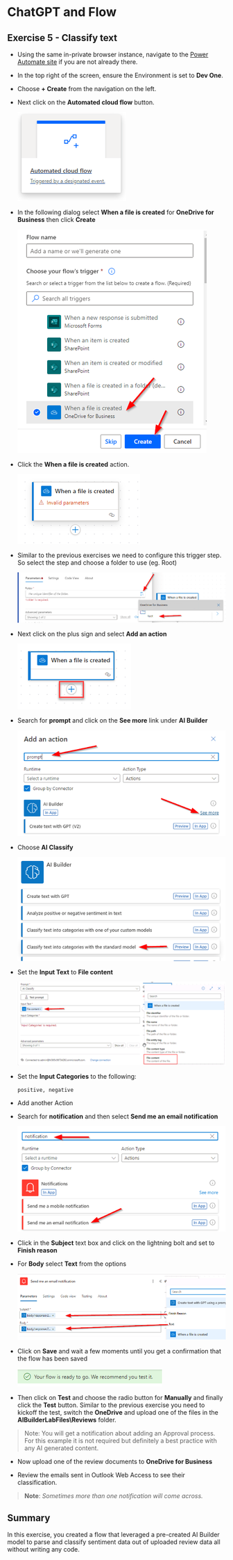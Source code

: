 # ChatGPT and Flow

## Exercise 5 - Classify text

- Using the same in-private browser instance, navigate to the [Power Automate site](https://make.powerautomate.com/) if you are not already there. 

- In the top right of the screen, ensure the Environment is set to **Dev One**.


- Choose **+ Create** from the navigation on the left. 

- Next click on the **Automated cloud flow** button.

    ![](images/autocloudflow.png)
    
- In the following dialog select **When a file is created** for **OneDrive for Business** then click **Create**

    ![](images/onedrive3.png)


- Click the **When a file is created** action.

    ![](images/when-file-created.png)

    
- Similar to the previous exercises we need to configure this trigger step. So select the step and choose a folder to use (eg. Root)

    ![](images/root.png)
    
- Next click on the plus sign and select **Add an action**

    ![](images/addaction.png)
    
- Search for **prompt** and click on the **See more** link under **AI Builder**

    ![](images/aibuildercreate.png)

    
- Choose **AI Classify**

    ![](images/categorytext.png)
    
- Set the **Input Text** to **File content**

    ![inputtext](images/inputtext.png)
    
- Set the **Input Categories** to the following:

    ```
    positive, negative
    ```
    
- Add another Action 
    
- Search for **notification** and then select **Send me an email notification**

    ![](images/emailnotification.png)

- Click in the **Subject** text box and click on the lightning bolt and set to **Finish reason**

- For **Body** select **Text** from the options

    ![notificationgpt](images/notificationgpt.png)
    
- Click on **Save** and wait a few moments until you get a confirmation that the flow has been saved

    ![](images/readytotest.png)
    
- Then click on **Test** and choose the radio button for **Manually** and finally click the **Test** button. Similar to the previous exercise you need to kickoff the test, switch the **OneDrive** and upload one of the files in the **AIBuilderLabFiles\Reviews** folder.

> Note: You will get a notification about adding an Approval process. For this example it is not required but definitely a best practice with any AI generated content.

- Now upload one of the review documents to **OneDrive for Business**

- Review the emails sent in Outlook Web Access to see their classification. 


>**Note**: *Sometimes more than one notification will come across.*


## Summary

In this exercise, you created a flow that leveraged a pre-created AI Builder model to parse and classify sentiment data out of uploaded review data all without writing any code.
